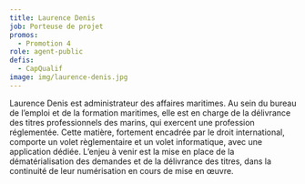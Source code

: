 ```yaml
---
title: Laurence Denis
job: Porteuse de projet
promos:
  - Promotion 4
role: agent-public
defis:
  - CapQualif
image: img/laurence-denis.jpg
---
```

Laurence Denis est administrateur des affaires maritimes. Au sein du bureau de l’emploi et de la formation maritimes, elle est en charge de la délivrance des titres professionnels des marins, qui exercent une profession réglementée. Cette matière, fortement encadrée par le droit international, comporte un volet règlementaire et un volet informatique, avec une application dédiée. L’enjeu à venir est la mise en place de la dématérialisation des demandes et de la délivrance des titres, dans la continuité de leur numérisation en cours de mise en œuvre.

